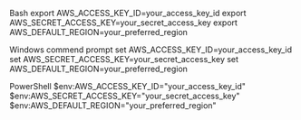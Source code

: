 Bash
export AWS_ACCESS_KEY_ID=your_access_key_id
export AWS_SECRET_ACCESS_KEY=your_secret_access_key
export AWS_DEFAULT_REGION=your_preferred_region

Windows commend prompt
set AWS_ACCESS_KEY_ID=your_access_key_id
set AWS_SECRET_ACCESS_KEY=your_secret_access_key
set AWS_DEFAULT_REGION=your_preferred_region

PowerShell
$env:AWS_ACCESS_KEY_ID="your_access_key_id"
$env:AWS_SECRET_ACCESS_KEY="your_secret_access_key"
$env:AWS_DEFAULT_REGION="your_preferred_region"

